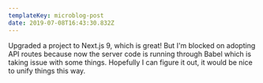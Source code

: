 ```yaml
---
templateKey: microblog-post
date: 2019-07-08T16:43:30.832Z
---
```


Upgraded a project to Next.js 9, which is great! But I'm blocked on adopting API routes because now the server code is running through Babel which is taking issue with some things. Hopefully I can figure it out, it would be nice to unify things this way.
